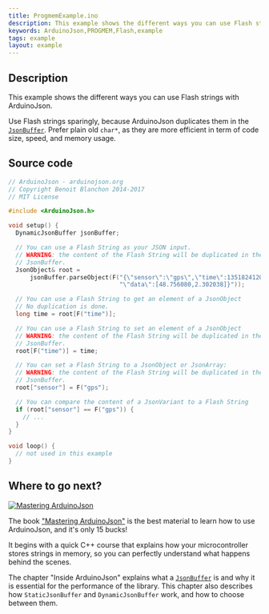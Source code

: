 ```yaml
---
title: ProgmemExample.ino
description: This example shows the different ways you can use Flash strings with ArduinoJson.
keywords: ArduinoJson,PROGMEM,Flash,example
tags: example
layout: example
---
```


## Description

This example shows the different ways you can use Flash strings with ArduinoJson.

Use Flash strings sparingly, because ArduinoJson duplicates them in the [`JsonBuffer`]({{site.baseurl}}/api/jsonbuffer/description/).
Prefer plain old `char*`, as they are more efficient in term of code size, speed, and memory usage.

## Source code

```c++
// ArduinoJson - arduinojson.org
// Copyright Benoit Blanchon 2014-2017
// MIT License

#include <ArduinoJson.h>

void setup() {
  DynamicJsonBuffer jsonBuffer;

  // You can use a Flash String as your JSON input.
  // WARNING: the content of the Flash String will be duplicated in the
  // JsonBuffer.
  JsonObject& root =
      jsonBuffer.parseObject(F("{\"sensor\":\"gps\",\"time\":1351824120,"
                               "\"data\":[48.756080,2.302038]}"));

  // You can use a Flash String to get an element of a JsonObject
  // No duplication is done.
  long time = root[F("time")];

  // You can use a Flash String to set an element of a JsonObject
  // WARNING: the content of the Flash String will be duplicated in the
  // JsonBuffer.
  root[F("time")] = time;

  // You can set a Flash String to a JsonObject or JsonArray:
  // WARNING: the content of the Flash String will be duplicated in the
  // JsonBuffer.
  root["sensor"] = F("gps");

  // You can compare the content of a JsonVariant to a Flash String
  if (root["sensor"] == F("gps")) {
    // ...
  }
}

void loop() {
  // not used in this example
}

```

## Where to go next?

<a href="https://leanpub.com/arduinojson/"><img src="{{site.baseurl}}/images/cover200.png" class="float-right" alt="Mastering ArduinoJson"></a>

The book ["Mastering ArduinoJson"](https://leanpub.com/arduinojson/) is the best material to learn how to use ArduinoJson, and it's only 15 bucks!

It begins with a quick C++ course that explains how your microcontroller stores strings in memory, so you can perfectly understand what happens behind the scenes.

The chapter "Inside ArduinoJson" explains what a [`JsonBuffer`]({{site.baseurl}}/api/jsonbuffer/description/) is and why it is essential for the performance of the library. This chapter also describes how `StaticJsonBuffer` and `DynamicJsonBuffer` work, and how to choose between them.